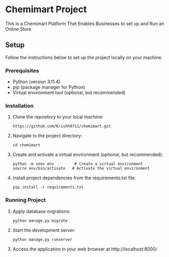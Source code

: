 # Chemimart Project

This is a Chemimart Platform That Enables Businesses to set up and Run an Online Store

## Setup

Follow the instructions below to set up the project locally on your machine.

### Prerequisites

- Python (version 3.11.4) 
- pip (package manager for Python)
- Virtual environment tool (optional, but recommended)

### Installation

1. Clone the repository to your local machine:

   ```shell
   https://github.com/Krishh0711/chemimart.git

2. Navigate to the project directory:
   
   ```shell
   cd chemimart

3. Create and activate a virtual environment (optional, but recommended):

   ```shell
   python -m venv env         # Create a virtual environment
   source env/bin/activate   # Activate the virtual environment

4. Install project dependencies from the requirements.txt file:

   ```shell
   pip install -r requirements.txt

### Running Project

1. Apply database migrations:

   ```shell
   python manage.py migrate

2. Start the development server:

   ```shell
   python manage.py runserver

3. Access the application in your web browser at http://localhost:8000/
